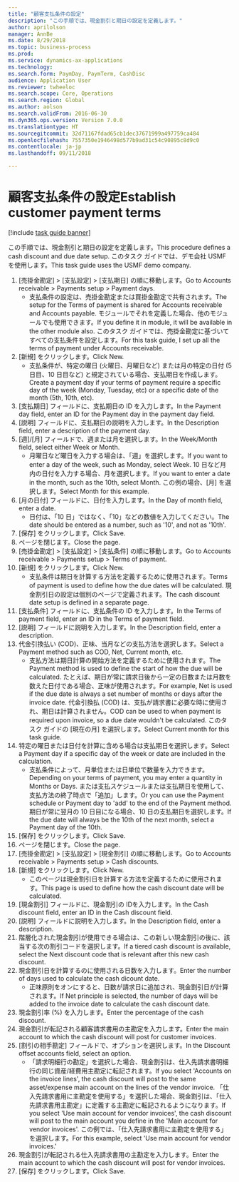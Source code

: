 ```yaml
--- 
title: "顧客支払条件の設定"
description: "この手順では、現金割引と期日の設定を定義します。"
author: aprilolson
manager: AnnBe
ms.date: 8/29/2018
ms.topic: business-process
ms.prod: 
ms.service: dynamics-ax-applications
ms.technology: 
ms.search.form: PaymDay, PaymTerm, CashDisc
audience: Application User
ms.reviewer: twheeloc
ms.search.scope: Core, Operations
ms.search.region: Global
ms.author: aolson
ms.search.validFrom: 2016-06-30
ms.dyn365.ops.version: Version 7.0.0
ms.translationtype: HT
ms.sourcegitcommit: 32d71167fdad65cb1dec37671999a497759ca484
ms.openlocfilehash: 7557350e1946498d577b9ad31c54c90895c8d9c0
ms.contentlocale: ja-jp
ms.lasthandoff: 09/11/2018

---
```

# <a name="establish-customer-payment-terms"></a><span data-ttu-id="79ca1-103">顧客支払条件の設定</span><span class="sxs-lookup"><span data-stu-id="79ca1-103">Establish customer payment terms</span></span>

[!include [task guide banner](../../includes/task-guide-banner.md)]

<span data-ttu-id="79ca1-104">この手順では、現金割引と期日の設定を定義します。</span><span class="sxs-lookup"><span data-stu-id="79ca1-104">This procedure defines a cash discount and due date setup.</span></span> <span data-ttu-id="79ca1-105">このタスク ガイドでは、デモ会社 USMF を使用します。</span><span class="sxs-lookup"><span data-stu-id="79ca1-105">This task guide uses the USMF demo company.</span></span>

1. <span data-ttu-id="79ca1-106">[売掛金勘定] > [支払設定] > [支払期日] の順に移動します。</span><span class="sxs-lookup"><span data-stu-id="79ca1-106">Go to Accounts receivable > Payments setup > Payment days.</span></span>
    * <span data-ttu-id="79ca1-107">支払条件の設定は、売掛金勘定または買掛金勘定で共有されます。</span><span class="sxs-lookup"><span data-stu-id="79ca1-107">The setup for the Terms of payment is shared for Accounts receivable and Accounts payable.</span></span> <span data-ttu-id="79ca1-108">モジュールでそれを定義した場合、他のモジュールでも使用できます。</span><span class="sxs-lookup"><span data-stu-id="79ca1-108">If you define it in module, it will be available in the other module also.</span></span> <span data-ttu-id="79ca1-109">このタスク ガイドでは、売掛金勘定に基づいてすべての支払条件を設定します。</span><span class="sxs-lookup"><span data-stu-id="79ca1-109">For this task guide, I set up all the terms of payment under Accounts receivable.</span></span>  
2. <span data-ttu-id="79ca1-110">[新規] をクリックします。</span><span class="sxs-lookup"><span data-stu-id="79ca1-110">Click New.</span></span>
    * <span data-ttu-id="79ca1-111">支払条件が、特定の曜日 (火曜日、月曜日など) または月の特定の日付 (5 日目、10 日目など) と規定されている場合、支払期日を作成します。</span><span class="sxs-lookup"><span data-stu-id="79ca1-111">Create a payment day if your terms of payment require a specific day of the week (Monday, Tuesday, etc) or a specific date of the month (5th, 10th, etc).</span></span>  
3. <span data-ttu-id="79ca1-112">[支払期日] フィールドに、支払期日の ID を入力します。</span><span class="sxs-lookup"><span data-stu-id="79ca1-112">In the Payment day field, enter an ID for the Payment day in the payment day field.</span></span>
4. <span data-ttu-id="79ca1-113">[説明] フィールドに、支払期日の説明を入力します。</span><span class="sxs-lookup"><span data-stu-id="79ca1-113">In the Description field, enter a description of the payment day.</span></span>
5. <span data-ttu-id="79ca1-114">[週]/[月] フィールドで、週または月を選択します。</span><span class="sxs-lookup"><span data-stu-id="79ca1-114">In the Week/Month field, select either Week or Month.</span></span>
    * <span data-ttu-id="79ca1-115">月曜日など曜日を入力する場合は、「週」を選択します。</span><span class="sxs-lookup"><span data-stu-id="79ca1-115">If you want to enter a day of the week, such as Monday, select Week.</span></span> <span data-ttu-id="79ca1-116">10 日など月内の日付を入力する場合、月を選択します。</span><span class="sxs-lookup"><span data-stu-id="79ca1-116">If you want to enter a date in the month, such as the 10th, select Month.</span></span> <span data-ttu-id="79ca1-117">この例の場合、[月] を選択します。</span><span class="sxs-lookup"><span data-stu-id="79ca1-117">Select Month for this example.</span></span>  
6. <span data-ttu-id="79ca1-118">[月の日付] フィールドに、日付を入力します。</span><span class="sxs-lookup"><span data-stu-id="79ca1-118">In the Day of month field, enter a date.</span></span>
    * <span data-ttu-id="79ca1-119">日付は、「10 日」ではなく、「10」などの数値を入力してください。</span><span class="sxs-lookup"><span data-stu-id="79ca1-119">The date should be entered as a number, such as '10', and not as '10th'.</span></span>  
7. <span data-ttu-id="79ca1-120">[保存] をクリックします。</span><span class="sxs-lookup"><span data-stu-id="79ca1-120">Click Save.</span></span>
8. <span data-ttu-id="79ca1-121">ページを閉じます。</span><span class="sxs-lookup"><span data-stu-id="79ca1-121">Close the page.</span></span>
9. <span data-ttu-id="79ca1-122">[売掛金勘定] > [支払設定] > [支払条件] の順に移動します。</span><span class="sxs-lookup"><span data-stu-id="79ca1-122">Go to Accounts receivable > Payments setup > Terms of payment.</span></span>
10. <span data-ttu-id="79ca1-123">[新規] をクリックします。</span><span class="sxs-lookup"><span data-stu-id="79ca1-123">Click New.</span></span>
    * <span data-ttu-id="79ca1-124">支払条件は期日を計算する方法を定義するために使用されます。</span><span class="sxs-lookup"><span data-stu-id="79ca1-124">Terms of payment is used to define how the due dates will be calculated.</span></span> <span data-ttu-id="79ca1-125">現金割引日の設定は個別のページで定義されます。</span><span class="sxs-lookup"><span data-stu-id="79ca1-125">The cash discount date setup is defined in a separate page.</span></span>  
11. <span data-ttu-id="79ca1-126">[支払条件] フィールドに、支払条件の ID を入力します。</span><span class="sxs-lookup"><span data-stu-id="79ca1-126">In the Terms of payment field, enter an ID in the Terms of payment field.</span></span>
12. <span data-ttu-id="79ca1-127">[説明] フィールドに説明を入力します。</span><span class="sxs-lookup"><span data-stu-id="79ca1-127">In the Description field, enter a description.</span></span>
13. <span data-ttu-id="79ca1-128">代金引換払い (COD)、正味、当月などの支払方法を選択します。</span><span class="sxs-lookup"><span data-stu-id="79ca1-128">Select a Payment method such as COD, Net, Current month, etc.</span></span>
    * <span data-ttu-id="79ca1-129">支払方法は期日計算の開始方法を定義するために使用されます。</span><span class="sxs-lookup"><span data-stu-id="79ca1-129">The Payment method is used to define the start of how the due will be calculated.</span></span>  <span data-ttu-id="79ca1-130">たとえば、期日が常に請求日後から一定の日数または月数を数えた日付である場合、正味が使用されます。</span><span class="sxs-lookup"><span data-stu-id="79ca1-130">For example, Net is used if the due date is always a set number of months or days after the invoice date.</span></span> <span data-ttu-id="79ca1-131">代金引換払 (COD) は、支払が請求書に必要な時に使用され、期日は計算されません。</span><span class="sxs-lookup"><span data-stu-id="79ca1-131">COD can be used to when payment is required upon invoice, so a due date wouldn't be calculated.</span></span> <span data-ttu-id="79ca1-132">このタスク ガイドの [現在の月] を選択します。</span><span class="sxs-lookup"><span data-stu-id="79ca1-132">Select Current month for this task guide.</span></span>  
14. <span data-ttu-id="79ca1-133">特定の曜日または日付を計算に含める場合は支払期日を選択します。</span><span class="sxs-lookup"><span data-stu-id="79ca1-133">Select a Payment day if a specific day of the  week or date are included in the calculation.</span></span>
    * <span data-ttu-id="79ca1-134">支払条件によって、月単位または日単位で数量を入力できます。</span><span class="sxs-lookup"><span data-stu-id="79ca1-134">Depending on your terms of payment, you may enter a quantity in Months or Days.</span></span> <span data-ttu-id="79ca1-135">または支払スケジュールまたは支払期日を使用して、支払方法の終了時点で「追加」します。</span><span class="sxs-lookup"><span data-stu-id="79ca1-135">Or you can use the Payment schedule or Payment day to 'add' to the end of the Payment method.</span></span> <span data-ttu-id="79ca1-136">期日が常に翌月の 10 日目になる場合、10 日の支払期日を選択します。</span><span class="sxs-lookup"><span data-stu-id="79ca1-136">If the due date will always be the 10th of the next month, select a Payment day of the 10th.</span></span>  
15. <span data-ttu-id="79ca1-137">[保存] をクリックします。</span><span class="sxs-lookup"><span data-stu-id="79ca1-137">Click Save.</span></span>
16. <span data-ttu-id="79ca1-138">ページを閉じます。</span><span class="sxs-lookup"><span data-stu-id="79ca1-138">Close the page.</span></span>
17. <span data-ttu-id="79ca1-139">[売掛金勘定] > [支払設定] > [現金割引] の順に移動します。</span><span class="sxs-lookup"><span data-stu-id="79ca1-139">Go to Accounts receivable > Payments setup > Cash discounts.</span></span>
18. <span data-ttu-id="79ca1-140">[新規] をクリックします。</span><span class="sxs-lookup"><span data-stu-id="79ca1-140">Click New.</span></span>
    * <span data-ttu-id="79ca1-141">このページは現金割引日を計算する方法を定義するために使用されます。</span><span class="sxs-lookup"><span data-stu-id="79ca1-141">This page is used to define how the cash discount date will be calculated.</span></span>  
19. <span data-ttu-id="79ca1-142">[現金割引] フィールドに、現金割引の IDを入力します。</span><span class="sxs-lookup"><span data-stu-id="79ca1-142">In the Cash discount field, enter an ID in the Cash discount field.</span></span>
20. <span data-ttu-id="79ca1-143">[説明] フィールドに説明を入力します。</span><span class="sxs-lookup"><span data-stu-id="79ca1-143">In the Description field, enter a description.</span></span>
21. <span data-ttu-id="79ca1-144">階層化された現金割引が使用できる場合は、この新しい現金割引の後に、該当する次の割引コードを選択します。</span><span class="sxs-lookup"><span data-stu-id="79ca1-144">If a tiered cash discount is available, select the Next discount code that is relevant after this new cash discount.</span></span>
22. <span data-ttu-id="79ca1-145">現金割引日を計算するのに使用される日数を入力します。</span><span class="sxs-lookup"><span data-stu-id="79ca1-145">Enter the number of days used to calculate the cash dicount date.</span></span>
    * <span data-ttu-id="79ca1-146">正味原則をオンにすると、日数が請求日に追加され、現金割引日が計算されます。</span><span class="sxs-lookup"><span data-stu-id="79ca1-146">If Net principle is selected, the number of days will be added to the invoice date to calculate the cash discount date.</span></span>  
23. <span data-ttu-id="79ca1-147">現金割引率 (%) を入力します。</span><span class="sxs-lookup"><span data-stu-id="79ca1-147">Enter the percentage of the cash discount.</span></span>
24. <span data-ttu-id="79ca1-148">現金割引が転記される顧客請求書用の主勘定を入力します。</span><span class="sxs-lookup"><span data-stu-id="79ca1-148">Enter the main account to which the cash discount will post for customer invoices.</span></span>
25. <span data-ttu-id="79ca1-149">[割引の相手勘定] フィールドで、オプションを選択します。</span><span class="sxs-lookup"><span data-stu-id="79ca1-149">In the Discount offset accounts field, select an option.</span></span>
    * <span data-ttu-id="79ca1-150">「請求明細行の勘定」を選択した場合、現金割引は、仕入先請求書明細行の同じ資産/経費用主勘定に転記されます。</span><span class="sxs-lookup"><span data-stu-id="79ca1-150">If you select 'Accounts on the invoice lines', the cash discount will post to the same asset/expense main account on the lines of the vendor invoice.</span></span> <span data-ttu-id="79ca1-151">「仕入先請求書用に主勘定を使用する」を選択した場合、現金割引は、「仕入先請求書用主勘定」に定義する主勘定に転記されるようになります。</span><span class="sxs-lookup"><span data-stu-id="79ca1-151">If you select 'Use main account for vendor invoices', the cash discount will post to the main account you define in the 'Main account for vendor invoices'.</span></span> <span data-ttu-id="79ca1-152">この例では、「仕入先請求書用に主勘定を使用する」を選択します。</span><span class="sxs-lookup"><span data-stu-id="79ca1-152">For this example, select 'Use main account for vendor invoices.'</span></span>  
26. <span data-ttu-id="79ca1-153">現金割引が転記される仕入先請求書用の主勘定を入力します。</span><span class="sxs-lookup"><span data-stu-id="79ca1-153">Enter the main account to which the cash discount will post for vendor invoices.</span></span>
27. <span data-ttu-id="79ca1-154">[保存] をクリックします。</span><span class="sxs-lookup"><span data-stu-id="79ca1-154">Click Save.</span></span>


